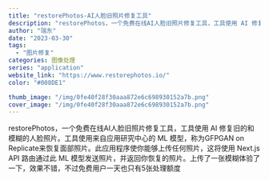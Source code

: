 ```yaml
---
title: "restorePhotos-AI人脸旧照片修复工具"
description: "restorePhotos，一个免费在线AI人脸旧照片修复工具，工具使用 AI 修复旧的和模糊的人脸照片。工具使用来自应"
author: "瑞东"
date: "2023-03-30"
tags:
  - "图片修复"
categories: 图像处理
series: "application"
website_link: "https://www.restorephotos.io/"
color: "#008DE1"

thumb_image: "/img/0fe40f28f30aaa872e6c698930152a7b.png"
cover_image: "/img/0fe40f28f30aaa872e6c698930152a7b.png"
---
```


restorePhotos，一个免费在线AI人脸旧照片修复工具，工具使用 AI 修复旧的和模糊的人脸照片。工具使用来自应用研究中心的 ML 模型，称为GFPGAN on Replicate来恢复面部照片。此应用程序使你能够上传任何照片，这将使用 Next.js API 路由通过此 ML 模型发送照片，并返回你恢复的照片。上传了一张模糊体验了一下，效果不错，不过免费用户一天也只有5张处理额度
